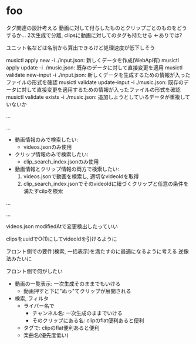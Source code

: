# foo

タグ関連の設計考える
動画に対して付与したものとクリップごとのものをどうするか...
2次生成で分離, clipsに動画に対してのタグも持たせる <-ありでは?

ユニット名などは名前から算出できるけど処理速度が低下しそう

musictl apply new -i ./input.json: 新しくデータを作成(WebApi有)
musictl apply update -i ./music.json: 既存のデータに対して直接変更を適用
musictl validate new-input -i ./input.json: 新しくデータを生成するための情報が入ったファイルの形式を確認
musictl validate update-input -i ./music.json: 既存のデータに対して直接変更を適用するための情報が入ったファイルの形式を確認
musictl validate exists -i ./music.json: 追加しようとしているデータが重複していないか

...

...

- 動画情報のみで検索したい:
  - videos.jsonのみ使用
- クリップ情報のみで検索したい:
  - clip_search_index.jsonのみ使用
- 動画情報とクリップ情報の両方で検索したい:
  1. videos.jsonで動画を検索し, 適切なvideoIdを取得
  2. clip_search_index.jsonでそのvideoIdに紐づくクリップと任意の条件を満たすcilpを検索

...

...

videos.json
modifiedAtで変更検出したっていい

clipsをuuidでO(1)にしてvideoIdを引けるように

フロント側での要件(検索, 一括表示)を満たすのに最適になるように考える
逆像法みたいに

フロント側で何がしたい

- 動画の一覧表示: 一次生成そのままでもいける
  - 動画押すと下に"ぬっ"てクリップが展開される
- 検索, フィルタ
  - ライバー名で
    - チャンネル名: 一次生成のままでいける
    - そのクリップにある名: clipのflat便利あると便利
  - タグで: clipのflat便利あると便利
  - 楽曲名(優先度低い)
